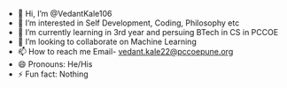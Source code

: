 - 👋 Hi, I’m @VedantKale106
- 👀 I’m interested in Self Development, Coding, Philosophy etc
- 🌱 I’m currently learning in 3rd year and persuing BTech in CS in PCCOE
- 💞️ I’m looking to collaborate on Machine Learning
- 📫 How to reach me Email- vedant.kale22@pccoepune.org
- 😄 Pronouns: He/His
- ⚡ Fun fact: Nothing


